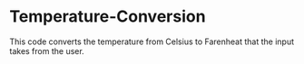 # Temperature-Conversion
This code converts the temperature from Celsius to Farenheat that the input takes from the user.
